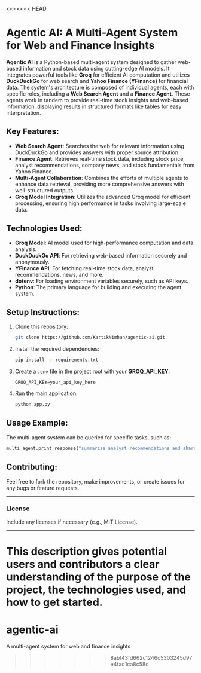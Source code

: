 <<<<<<< HEAD
# **Agentic AI: A Multi-Agent System for Web and Finance Insights**

**Agentic AI** is a Python-based multi-agent system designed to gather web-based information and stock data using cutting-edge AI models. It integrates powerful tools like **Groq** for efficient AI computation and utilizes **DuckDuckGo** for web search and **Yahoo Finance (YFinance)** for financial data. The system's architecture is composed of individual agents, each with specific roles, including a **Web Search Agent** and a **Finance Agent**. These agents work in tandem to provide real-time stock insights and web-based information, displaying results in structured formats like tables for easy interpretation.

## Key Features:

- **Web Search Agent**: Searches the web for relevant information using DuckDuckGo and provides answers with proper source attribution.
- **Finance Agent**: Retrieves real-time stock data, including stock price, analyst recommendations, company news, and stock fundamentals from Yahoo Finance.
- **Multi-Agent Collaboration**: Combines the efforts of multiple agents to enhance data retrieval, providing more comprehensive answers with well-structured outputs.
- **Groq Model Integration**: Utilizes the advanced Groq model for efficient processing, ensuring high performance in tasks involving large-scale data.

## **Technologies Used:**
- **Groq Model**: AI model used for high-performance computation and data analysis.
- **DuckDuckGo API**: For retrieving web-based information securely and anonymously.
- **YFinance API**: For fetching real-time stock data, analyst recommendations, news, and more.
- **dotenv**: For loading environment variables securely, such as API keys.
- **Python**: The primary language for building and executing the agent system.

## **Setup Instructions:**

1. Clone this repository:
   ```bash
   git clone https://github.com/KartikNimhan/agentic-ai.git
   ```
2. Install the required dependencies:
   ```bash
   pip install -r requirements.txt
   ```
3. Create a `.env` file in the project root with your **GROQ_API_KEY**:
   ```plaintext
   GROQ_API_KEY=your_api_key_here
   ```

4. Run the main application:
   ```bash
   python app.py
   ```

## **Usage Example:**
The multi-agent system can be queried for specific tasks, such as:
```python
multi_agent.print_response("summarize analyst recommendations and share the latest news for Google", stream=True)
```

## **Contributing:**
Feel free to fork the repository, make improvements, or create issues for any bugs or feature requests.

---

### **License**
Include any licenses if necessary (e.g., MIT License).

---

This description gives potential users and contributors a clear understanding of the purpose of the project, the technologies used, and how to get started.
=======
# agentic-ai
A multi-agent system for web and finance insights
>>>>>>> 8abf43fd662c1246c5303245d97e4fad1ca8c58d
